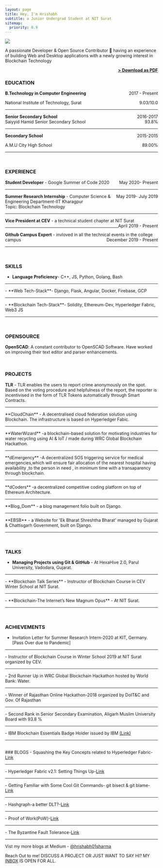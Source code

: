 ```yaml
---
layout: page
title: Hey, I'm Hrishabh
subtitle: a Junior Undergrad Student at NIT Surat
sitemap:
  priority: 0.9
---
```


<img src="{{ '/assets/img/dp.jpg' | prepend: site.baseurl }}" id="about-img">

<div id="describe-text">
    <p> A passionate Developer & Open Source Contributor 🚀 having an experience of building Web and Desktop applications  with a newly growing interest in Blockchain Technology</p>
</div>

<span style="float: right; "><a href="{{ '/assets/resume.pdf' | prepend: site.baseurl }}"><strong>> Download as PDF</strong></a> </span>
<br>

### EDUCATION

**B.Technology in Computer Engineering** <span style="float: right; ">2017 - Present</span>  

National Institute of Technology, Surat <span style="float: right; ">9.03/10.0</span>

<hr>
 
**Senior Secondary School** <span style="float: right; ">2016-2017</span>  
Saiyyid Hamid Senior Secondary School <span style="float: right; ">93.8%</span>

<hr>


**Secondary School** <span style="float: right; ">2015-2015</span>  

A.M.U City High School <span style="float: right; ">89.00%</span>

<hr>
<br>


### EXPERIENCE
**Student Developer** -  <span style="float: right; ">May 2020- Present</span>
Google Summer of Code 2020 <br>
<hr>

**Summer Research Internship** -  <span style="float: right; ">May 2019- July 2019</span>
Computer Science & Engineering Department-IIT Kharagpur<br>
Topic: Blockchain Technology
<hr>

**Vice President at CEV** - a technical student chapter at NIT Surat <span style="float: right; ">April 2019 - Present</span>
<hr>

**Github Campus Expert** - invloved in all the technical events in the college campus <span style="float: right; ">December 2019 - Present</span>

<hr>
<br>


### SKILLS
- **Language Proficiency**- C++, JS, Python, Golang, Bash
<hr>
- **Web Tech-Stack**- Django, Flask, Angular, Docker, Firebase, GCP
<hr>
- **Blockchain Tech-Stack**- Solidity, Ethereum-Dev, Hyperledger Fabric, Web3 JS
<hr>
<br>

### OPENSOURCE
**OpenSCAD**: A constant contributor to OpenSCAD Software. Have worked on improving their text editor and parser enhancements.

<br>

### PROJECTS
**TLR** - TLR enables the users to report crime anonymously on the spot. Based on the voting procedure and helpfulness of the report, the reporter is incentivised in the form of TLR Tokens automatically through Smart Contracts.
<hr>
**CloudChain** - A decentralised cloud federation solution using Blockchain. The infrastructure is based on Hyperledger Fabic. 
<hr>
**WaterWizard** -a blockchain-based solution for motivating industries for water recycling using AI & IoT / made during WRC Global Blockchain Hackathon.
<hr>
**dEmergency** -A decentralized SOS triggering service for medical emergencies,which will ensure fair allocation of the nearest hospital having availability ,to the person in need , in minimum time with a transaparency through blockchain. 
<hr>
**dCoders** -a decentralized competitive coding platform on top of Ethereum Architecture. 
<hr>
**Blog_Dom** - a blog management folio built on Django.
<hr>
**EBSB** - a Website for 'Ek Bharat Shreshtha Bharat' managed by Gujarat & Chattisgarh Government, built on Django.
<hr>

<br>

### TALKS
- **Managing Projects using Git & GitHub** - At HexaHive 2.0, Parul University, Vadodara, Gujarat.
<hr>
- **Blockchain Talk Series** - Instructor of Blockchain Course in CEV Winter School at NIT Surat.
<hr>
- **Blockchain-The Internet’s New Magnum Opus** - At NIT Surat.
<hr>

<br>

### ACHIEVEMENTS

- Invitation Letter for Summer Research Intern-2020 at KIT, Germany. [Pass Over due to Pandemic]
<hr>
- Instructor of Blockchain Course in Winter School 2019 at NIT Surat organized by CEV.
<hr>
- 2nd Runner Up in WRC Global Blockchain Hackathon hosted by World Bank: Water. 
<hr>
- Winner of Rajasthan Online Hackathon-2018 organized by DoIT&C and Gov. Of Rajasthan
<hr>
- Second Rank in Senior Secondary Examination, Aligarh Muslim University Board with 93.8 %
<hr>
- IBM Blockchain Essentials Badge Holder issued by IBM <a href="https://www.youracclaim.com/badges/29223042-1da6-41ab-9098-face7b39f2cb/public_url">(Link)</a>
<hr>

<br>
### BLOGS
- Squashing the Key Concepts related to Hyperledger Fabric-<a href="https://medium.com/@hrishabh01sharma/squashing-the-key-concepts-related-to-hyperledger-fabric-d3c1988da197">Link</a>
<hr>
- Hyperledger Fabric v2.1: Setting Things Up-<a href="https://medium.com/@hrishabh01sharma/hyperledger-fabric-v2-1-setting-things-up-76e9f53f264f">Link</a>
<hr>
- Getting Familiar with Some Cool Git Commands- git bisect & git blame-<a href="https://medium.com/@hrishabh01sharma/getting-familiar-with-some-cool-git-commands-git-bisect-git-blame-1300deda4d7c">Link</a>
<hr>
- Hashgraph-a better DLT?-<a href="https://medium.com/@hrishabh01sharma/hashgraph-a-better-dlt-6e2e9d920bc9">Link</a>
<hr>
- Proof of Work(PoW)-<a href="https://medium.com/@hrishabh01sharma/proof-of-work-pow-f98b4084e374">Link</a>
<hr>
- The Byzantine Fault Tolerance-<a href="https://medium.com/@hrishabh01sharma/the-byzantine-fault-tolerance-d95845cbfccf">Link</a>
<hr>

Vist my more blogs at Medium - <a href="https://medium.com/@hrishabh01sharma">@hrishabh01sharma</a>
<br>

Reach Out to me!
DISCUSS A PROJECT OR JUST WANT TO SAY HI? MY <a href="hrishabh01sharma@gmail.com">INBOX</a> IS OPEN FOR ALL.

